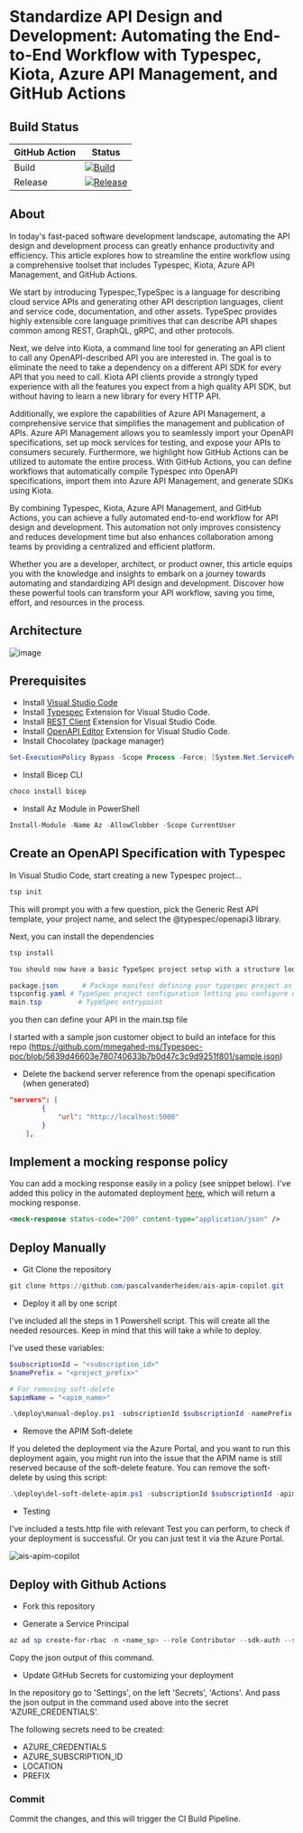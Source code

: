 # Standardize API Design and Development: Automating the End-to-End Workflow with Typespec, Kiota, Azure API Management, and GitHub Actions

## Build Status

| GitHub Action | Status |
| ----------- | ----------- |
| Build | [![Build](https://github.com/mmegahed-ms/Typespec-poc/actions/workflows/build.yml/badge.svg?branch=main)](https://github.com/mmegahed-ms/Typespec-poc/actions/workflows/build.yml) |
| Release | [![Release](https://github.com/mmegahed-ms/Typespec-poc/actions/workflows/release.yml/badge.svg)](https://github.com/mmegahed-ms/Typespec-poc/actions/workflows/release.yml) |

## About

In today's fast-paced software development landscape, automating the API design and development process can greatly enhance productivity and efficiency. This article explores how to streamline the entire workflow using a comprehensive toolset that includes Typespec, Kiota, Azure API Management, and GitHub Actions.

We start by introducing Typespec,TypeSpec is a language for describing cloud service APIs and generating other API description languages, client and service code, documentation, and other assets. TypeSpec provides highly extensible core language primitives that can describe API shapes common among REST, GraphQL, gRPC, and other protocols.

Next, we delve into Kiota, a command line tool for generating an API client to call any OpenAPI-described API you are interested in. The goal is to eliminate the need to take a dependency on a different API SDK for every API that you need to call. Kiota API clients provide a strongly typed experience with all the features you expect from a high quality API SDK, but without having to learn a new library for every HTTP API.


Additionally, we explore the capabilities of Azure API Management, a comprehensive service that simplifies the management and publication of APIs. Azure API Management allows you to seamlessly import your OpenAPI specifications, set up mock services for testing, and expose your APIs to consumers securely. Furthermore, we highlight how GitHub Actions can be utilized to automate the entire process. With GitHub Actions, you can define workflows that automatically compile Typespec into OpenAPI specifications, import them into Azure API Management, and generate SDKs using Kiota.

By combining Typespec, Kiota, Azure API Management, and GitHub Actions, you can achieve a fully automated end-to-end workflow for API design and development. This automation not only improves consistency and reduces development time but also enhances collaboration among teams by providing a centralized and efficient platform.

Whether you are a developer, architect, or product owner, this article equips you with the knowledge and insights to embark on a journey towards automating and standardizing API design and development. Discover how these powerful tools can transform your API workflow, saving you time, effort, and resources in the process.

## Architecture

![image](https://github.com/mmegahed-ms/Typespec-poc/blob/ca7e5ace6de5bb892d7b860002bfcb0af40d2287/docs/images/Typspec-kiota-arch.png)

## Prerequisites

* Install [Visual Studio Code](https://code.visualstudio.com/download)
* Install [Typespec](https://microsoft.github.io/typespec/introduction/installation) Extension for Visual Studio Code.
* Install [REST Client](https://marketplace.visualstudio.com/items?itemName=humao.rest-client) Extension for Visual Studio Code.
* Install [OpenAPI Editor](https://marketplace.visualstudio.com/items?itemName=42Crunch.vscode-openapi) Extension for Visual Studio Code.
* Install Chocolatey (package manager)

```ps1
Set-ExecutionPolicy Bypass -Scope Process -Force; [System.Net.ServicePointManager]::SecurityProtocol = [System.Net.ServicePointManager]::SecurityProtocol -bor 3072; iex ((New-Object System.Net.WebClient).DownloadString('https://community.chocolatey.org/install.ps1'))
```

* Install Bicep CLI

```ps1
choco install bicep
```

* Install Az Module in PowerShell

```ps1
Install-Module -Name Az -AllowClobber -Scope CurrentUser
```

## Create an OpenAPI Specification with Typespec

In Visual Studio Code, start creating a new Typespec project...

```ps1
tsp init
```
This will prompt you with a few question, pick the Generic Rest API template, your project name, and select the @typespec/openapi3 library.

Next, you can install the dependencies

```ps1
tsp install
```

```ps1
You should now have a basic TypeSpec project setup with a structure looking like

package.json      # Package manifest defining your typespec project as a node package.
tspconfig.yaml # TypeSpec project configuration letting you configure emitters, emitter options, compiler options, etc.
main.tsp         # TypeSpec entrypoint
```
you then can define your API in the main.tsp file 
 
I started with a sample json customer object to build an inteface for this repo 
(https://github.com/mmegahed-ms/Typespec-poc/blob/5639d46603e780740633b7b0d47c3c9d9251f801/sample.json)


* Delete the backend server reference from the openapi specification (when generated)

```json
"servers": [
        {
            "url": "http://localhost:5000"
        }
    ],
```

## Implement a mocking response policy

You can add a mocking response easily in a policy (see snippet below). I've added this policy in the automated deployment [here](deploy/release/policies/api_policy.xml), which will return a mocking response.

```xml
<mock-response status-code="200" content-type="application/json" />
```

## Deploy Manually

* Git Clone the repository

```ps1
git clone https://github.com/pascalvanderheiden/ais-apim-copilot.git
```

* Deploy it all by one script

I've included all the steps in 1 Powershell script. This will create all the needed resources. Keep in mind that this will take a while to deploy.

I've used these variables:

```ps1
$subscriptionId = "<subscription_id>"
$namePrefix = "<project_prefix>"

# For removing soft-delete
$apimName = "<apim_name>"
```

```ps1
.\deploy\manual-deploy.ps1 -subscriptionId $subscriptionId -namePrefix $namePrefix
```

* Remove the APIM Soft-delete

If you deleted the deployment via the Azure Portal, and you want to run this deployment again, you might run into the issue that the APIM name is still reserved because of the soft-delete feature. You can remove the soft-delete by using this script:

```ps1
.\deploy\del-soft-delete-apim.ps1 -subscriptionId $subscriptionId -apimName $apimName
```

* Testing

I've included a tests.http file with relevant Test you can perform, to check if your deployment is successful. Or you can just test it via the Azure Portal.

![ais-apim-copilot](docs/images/apim_result.png)

## Deploy with Github Actions

* Fork this repository

* Generate a Service Principal

```ps1
az ad sp create-for-rbac -n <name_sp> --role Contributor --sdk-auth --scopes /subscriptions/<subscription_id>
```

Copy the json output of this command.

* Update GitHub Secrets for customizing your deployment

In the repository go to 'Settings', on the left 'Secrets', 'Actions'.
And pass the json output in the command used above into the secret 'AZURE_CREDENTIALS'.

The following secrets need to be created:

* AZURE_CREDENTIALS
* AZURE_SUBSCRIPTION_ID
* LOCATION
* PREFIX

### Commit

Commit the changes, and this will trigger the CI Build Pipeline.
